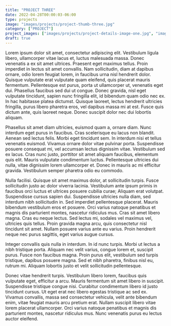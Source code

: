 ```yaml
---
title: "PROJECT THREE"
date: 2022-04-28T00:00:03-06:00
type: projects
image: "images/projects/project-thumb-three.jpg"
category: ["PROJECT"]
project_images: ["images/projects/project-details-image-one.jpg", "images/projects/project-details-image-two.jpg"]
draft: true
---
```


Lorem ipsum dolor sit amet, consectetur adipiscing elit. Vestibulum ligula libero, ullamcorper vitae lacus et, luctus malesuada massa. Donec venenatis a ex sit amet ultrices. Praesent eget maximus tellus. Proin imperdiet in lectus sit amet convallis. Nam sollicitudin, diam at dapibus ornare, odio lorem feugiat lorem, in faucibus urna nisl hendrerit dolor. Quisque vulputate erat vulputate quam eleifend, quis placerat mauris fermentum. Pellentesque est purus, porta ut ullamcorper ut, venenatis eget dui. Phasellus faucibus sed dui ut congue. Donec gravida, nisl eget vulputate tincidunt, sapien nunc fringilla elit, id bibendum quam odio nec ex. In hac habitasse platea dictumst. Quisque laoreet, lectus hendrerit ultricies fringilla, purus libero pharetra eros, vel dapibus massa mi at est. Fusce quis dictum ante, quis laoreet neque. Donec suscipit dolor nec dui lobortis aliquam.

Phasellus sit amet diam ultricies, euismod quam a, ornare diam. Nunc interdum eget purus in faucibus. Cras scelerisque eu lacus non blandit. Aenean sed lectus felis. Morbi eget tincidunt sem. In interdum nisi et tellus venenatis euismod. Vivamus ornare dolor vitae pulvinar porta. Suspendisse posuere consequat mi, vel accumsan lectus dignissim vitae. Vestibulum sed ex lacus. Cras nunc justo, porttitor sit amet aliquam faucibus, elementum quis elit. Mauris vulputate condimentum luctus. Pellentesque ultricies dui nulla, vitae dignissim lorem ullamcorper et. Donec in mauris ac mi efficitur gravida. Vestibulum semper pharetra odio eu commodo.

Nulla facilisi. Quisque sit amet maximus dolor, at sollicitudin turpis. Fusce sollicitudin justo ac dolor viverra lacinia. Vestibulum ante ipsum primis in faucibus orci luctus et ultrices posuere cubilia curae; Aliquam erat volutpat. Suspendisse cursus sapien dui. Suspendisse ultricies nulla diam, sed interdum nibh sollicitudin in. Sed imperdiet pellentesque placerat. Mauris bibendum vestibulum eros et posuere. Orci varius natoque penatibus et magnis dis parturient montes, nascetur ridiculus mus. Cras sit amet libero magna. Cras eu neque lectus. Sed lectus mi, sodales vel maximus vel, ultricies quis tellus. Proin gravida magna arcu, quis consectetur nisl tincidunt sit amet. Nullam posuere varius ante eu varius. Proin hendrerit neque nec purus sagittis, eget varius augue cursus.

Integer convallis quis nulla in interdum. In id nunc turpis. Morbi ut lectus a nibh tristique porta. Aliquam nec velit varius, congue lorem et, suscipit purus. Fusce non faucibus magna. Proin purus elit, vestibulum sed turpis tristique, dapibus posuere magna. Sed et nibh pharetra, finibus nisl eu, rutrum mi. Aliquam lobortis justo et velit sollicitudin pellentesque.

Donec vitae hendrerit turpis. Vestibulum libero lorem, faucibus quis vulputate eget, efficitur a arcu. Mauris fermentum sit amet libero in suscipit. Suspendisse tristique congue nisi. Curabitur condimentum libero id justo tincidunt cursus. Ut eget erat nec libero egestas tristique ac sed ex. Vivamus convallis, massa sed consectetur vehicula, velit ante bibendum enim, vitae feugiat mauris arcu pretium erat. Nullam suscipit libero vitae lorem placerat ullamcorper. Orci varius natoque penatibus et magnis dis parturient montes, nascetur ridiculus mus. Nunc venenatis purus eu lectus auctor eleifend.
